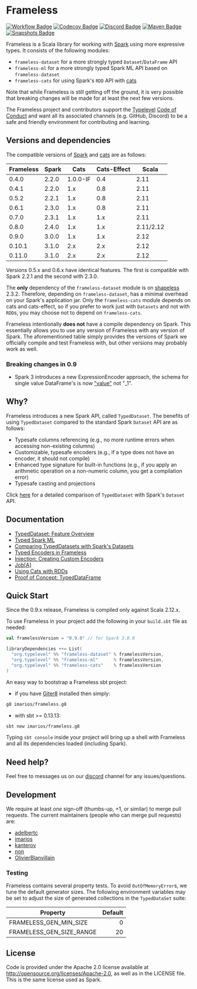 # Frameless

[![Workflow Badge](https://github.com/typelevel/frameless/actions/workflows/ci.yml/badge.svg?branch=master)](https://github.com/typelevel/frameless/actions/workflows/ci.yml)
[![Codecov Badge](https://codecov.io/gh/typelevel/frameless/branch/master/graph/badge.svg)](https://codecov.io/gh/typelevel/frameless)
[![Discord Badge](https://img.shields.io/badge/chat-on%20discord-46BC99)](https://discord.gg/ZDZsxWcBJt)
[![Maven Badge](https://img.shields.io/maven-central/v/org.typelevel/frameless-core_2.12?color=blue)](https://search.maven.org/search?q=g:org.typelevel%20and%20frameless)
[![Snapshots Badge](https://img.shields.io/nexus/s/https/oss.sonatype.org/org.typelevel/frameless-core_2.12)](https://oss.sonatype.org/content/repositories/snapshots/org/typelevel/)

Frameless is a Scala library for working with [Spark](http://spark.apache.org/) using more expressive types. 
It consists of the following modules:

* `frameless-dataset` for a more strongly typed `Dataset`/`DataFrame` API   
* `frameless-ml` for a more strongly typed Spark ML API based on `frameless-dataset`
* `frameless-cats` for using Spark's `RDD` API with [cats](https://github.com/typelevel/cats)

Note that while Frameless is still getting off the ground, it is very possible that breaking changes will be
made for at least the next few versions.

The Frameless project and contributors support the
[Typelevel](http://typelevel.org/) [Code of Conduct](http://typelevel.org/conduct.html) and want all its
associated channels (e.g. GitHub, Discord) to be a safe and friendly environment for contributing and learning.


## Versions and dependencies

The compatible versions of [Spark](http://spark.apache.org/) and 
[cats](https://github.com/typelevel/cats) are as follows:   

| Frameless | Spark | Cats     | Cats-Effect | Scala
| --------- | ----- | -------- | ----------- | ---
| 0.4.0     | 2.2.0 | 1.0.0-IF | 0.4         | 2.11
| 0.4.1     | 2.2.0 | 1.x      | 0.8         | 2.11
| 0.5.2     | 2.2.1 | 1.x      | 0.8         | 2.11
| 0.6.1     | 2.3.0 | 1.x      | 0.8         | 2.11
| 0.7.0     | 2.3.1 | 1.x      | 1.x         | 2.11
| 0.8.0     | 2.4.0 | 1.x      | 1.x         | 2.11/2.12
| 0.9.0     | 3.0.0 | 1.x      | 1.x         | 2.12
| 0.10.1    | 3.1.0 | 2.x      | 2.x         | 2.12
| 0.11.0    | 3.1.0 | 2.x      | 2.x         | 2.12


Versions 0.5.x and 0.6.x have identical features. The first is compatible with Spark 2.2.1 and the second with 2.3.0. 

The **only** dependency of the `frameless-dataset` module is on [shapeless](https://github.com/milessabin/shapeless) 2.3.2. 
Therefore, depending on `frameless-dataset`, has a minimal overhead on your Spark's application jar. 
Only the `frameless-cats` module depends on cats and cats-effect, so if you prefer to work just with `Datasets` and not with `RDD`s, 
you may choose not to depend on `frameless-cats`. 

Frameless intentionally **does not** have a compile dependency on Spark. 
This essentially allows you to use any version of Frameless with any version of Spark. 
The aforementioned table simply provides the versions of Spark we officially compile 
and test Frameless with, but other versions may probably work as well. 

### Breaking changes in 0.9 

* Spark 3 introduces a new ExpressionEncoder approach, the schema for single value DataFrame's is now ["value"](https://github.com/apache/spark/blob/master/sql/catalyst/src/main/scala/org/apache/spark/sql/catalyst/encoders/ExpressionEncoder.scala#L270) not "_1".  

## Why?

Frameless introduces a new Spark API, called `TypedDataset`. 
The benefits of using `TypedDataset` compared to the standard Spark `Dataset` API are as follows:

* Typesafe columns referencing (e.g., no more runtime errors when accessing non-existing columns)
* Customizable, typesafe encoders (e.g., if a type does not have an encoder, it should not compile) 
* Enhanced type signature for built-in functions (e.g., if you apply an arithmetic operation on a non-numeric column, you 
get a compilation error)
* Typesafe casting and projections

Click [here](http://typelevel.org/frameless/TypedDatasetVsSparkDataset.html) for a 
detailed comparison of `TypedDataset` with Spark's `Dataset` API. 

## Documentation

* [TypedDataset: Feature Overview](http://typelevel.org/frameless/FeatureOverview.html)
* [Typed Spark ML](http://typelevel.org/frameless/TypedML.html)
* [Comparing TypedDatasets with Spark's Datasets](http://typelevel.org/frameless/TypedDatasetVsSparkDataset.html)
* [Typed Encoders in Frameless](http://typelevel.org/frameless/TypedEncoder.html)
* [Injection: Creating Custom Encoders](http://typelevel.org/frameless/Injection.html)
* [Job\[A\]](http://typelevel.org/frameless/Job.html)
* [Using Cats with RDDs](http://typelevel.org/frameless/Cats.html)
* [Proof of Concept: TypedDataFrame](http://typelevel.org/frameless/TypedDataFrame.html)

## Quick Start
Since the 0.9.x release, Frameless is compiled only against Scala 2.12.x.

To use Frameless in your project add the following in your `build.sbt` file as needed:

```scala
val framelessVersion = "0.9.0" // for Spark 3.0.0

libraryDependencies ++= List(
  "org.typelevel" %% "frameless-dataset" % framelessVersion,
  "org.typelevel" %% "frameless-ml"      % framelessVersion,
  "org.typelevel" %% "frameless-cats"    % framelessVersion  
)
```

An easy way to bootstrap a Frameless sbt project:

- if you have [Giter8][g8] installed then simply:

```bash
g8 imarios/frameless.g8
```
- with sbt >= 0.13.13:

```bash
sbt new imarios/frameless.g8
```

Typing `sbt console` inside your project will bring up a shell with Frameless
and all its dependencies loaded (including Spark).

## Need help?

Feel free to messages us on our [discord](https://discord.gg/ZDZsxWcBJt) 
channel for any issues/questions.


## Development
We require at least *one* sign-off (thumbs-up, +1, or similar) to merge pull requests. The current maintainers
(people who can merge pull requests) are:

* [adelbertc](https://github.com/adelbertc)
* [imarios](https://github.com/imarios)
* [kanterov](https://github.com/kanterov)
* [non](https://github.com/non)
* [OlivierBlanvillain](https://github.com/OlivierBlanvillain/)

### Testing

Frameless contains several property tests.  To avoid `OutOfMemoryError`s, we
tune the default generator sizes.  The following environment variables may
be set to adjust the size of generated collections in the `TypedDataSet` suite:

| Property                    | Default |
|-----------------------------|--------:|
| FRAMELESS_GEN_MIN_SIZE      |       0 |
| FRAMELESS_GEN_SIZE_RANGE    |      20 |

## License
Code is provided under the Apache 2.0 license available at http://opensource.org/licenses/Apache-2.0,
as well as in the LICENSE file. This is the same license used as Spark.

[g8]: http://www.foundweekends.org/giter8/
